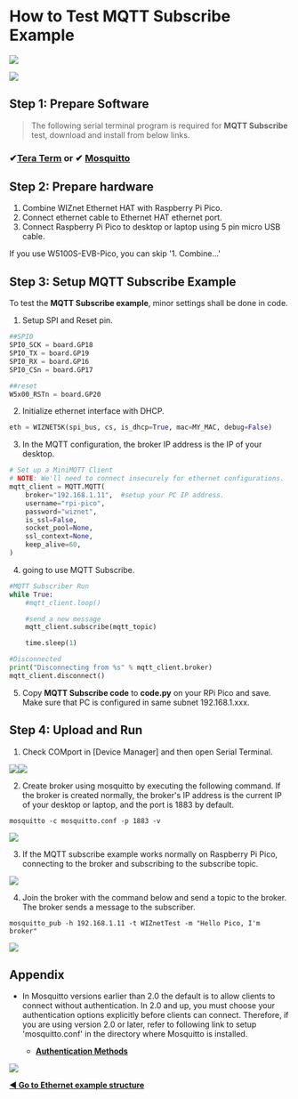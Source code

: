 # How to Test MQTT Subscribe Example

![][link-mqtt]

![][link-mqtt_0]

## Step 1: Prepare Software

> The following serial terminal program is required for **MQTT Subscribe** test, download and install from below links.

### &#10004;[**Tera Term**][link-tera_term]  or  &#10004; [**Mosquitto**][link-mosquitto]



## Step 2: Prepare hardware

1. Combine WIZnet Ethernet HAT with Raspberry Pi Pico.
2. Connect ethernet cable to Ethernet HAT ethernet port.
3. Connect Raspberry Pi Pico to desktop or laptop using 5 pin micro USB cable.



If you use W5100S-EVB-Pico, you can skip '1. Combine...'



## Step 3: Setup MQTT Subscribe Example

To test the **MQTT Subscribe example**, minor settings shall be done in code.

1. Setup SPI and Reset pin.

```python
##SPI0
SPI0_SCK = board.GP18
SPI0_TX = board.GP19
SPI0_RX = board.GP16
SPI0_CSn = board.GP17

##reset
W5x00_RSTn = board.GP20
```

2. Initialize ethernet interface with DHCP.

```python
eth = WIZNET5K(spi_bus, cs, is_dhcp=True, mac=MY_MAC, debug=False)
```

3. In the MQTT configuration, the broker IP address is the IP of your desktop.

```python
# Set up a MiniMQTT Client
# NOTE: We'll need to connect insecurely for ethernet configurations.
mqtt_client = MQTT.MQTT(
    broker="192.168.1.11",  #setup your PC IP address.
    username="rpi-pico",       
    password="wiznet",      
    is_ssl=False,
    socket_pool=None,
    ssl_context=None,
    keep_alive=60,
)
```

4. going to use MQTT Subscribe.

```python
#MQTT Subscriber Run
while True:
    #mqtt_client.loop()

    #send a new message
    mqtt_client.subscribe(mqtt_topic)

    time.sleep(1)

#Disconnected
print("Disconnecting from %s" % mqtt_client.broker)
mqtt_client.disconnect()
```

5. Copy **MQTT Subscribe code** to **code.py** on your RPi Pico and save. Make sure that PC is configured in same subnet 192.168.1.xxx.



## Step 4: Upload and Run

1. Check COMport in [Device Manager] and then open Serial Terminal.

![][link-port]![][link-terminal]

2. Create broker using mosquitto by executing the following command. If the broker is created normally, the broker's IP address is the current IP of your desktop or laptop, and the port is 1883 by default.

```
mosquitto -c mosquitto.conf -p 1883 -v
```

![][link-mqtt_1]

3. If the MQTT subscribe example works normally on Raspberry Pi Pico, connecting to the broker and subscribing to the subscribe topic.

![][link-mqtt_2]

4. Join the broker with the command below and send a topic to the broker. The broker sends a message to the subscriber.

```
mosquitto_pub -h 192.168.1.11 -t WIZnetTest -m "Hello Pico, I'm broker"
```

![][link-mqtt_3]


## Appendix

- In Mosquitto versions earlier than 2.0 the default is to allow clients to connect without authentication. In 2.0 and up, you must choose your authentication options explicitly before clients can connect. Therefore, if you are using version 2.0 or later, refer to following link to setup 'mosquitto.conf' in the directory where Mosquitto is installed.

    - [**Authentication Methods**][link-authentication_methods]

![][link-mqtt_conf]



 [**◀ Go to Ethernet example structure**](#ethernet_example_structure)



<!--
Link
-->

[link-tera_term]: https://osdn.net/projects/ttssh2/releases/
[link-mosquitto]: https://mosquitto.org/download/

[link-port]:https://github.com/Wiznet-OpenHardware/RP2040-HAT-CircuitPython/blob/main/img/MQTT/PORT.jpg
[link-terminal]: https://github.com/Wiznet-OpenHardware/RP2040-HAT-CircuitPython/blob/main/img/MQTT/Terminal.jpg
[link-mqtt]:https://github.com/Wiznet-OpenHardware/RP2040-HAT-CircuitPython/blob/main/img/MQTT/MQTT.png
[link-mqtt_0]:https://github.com/Wiznet-OpenHardware/RP2040-HAT-CircuitPython/blob/main/img/MQTT/MQTT_0.jpg
[link-mqtt_1]: https://github.com/Wiznet-OpenHardware/RP2040-HAT-CircuitPython/blob/main/img/MQTT/MQTT_Sub_1.PNG
[link-mqtt_2]: https://github.com/Wiznet-OpenHardware/RP2040-HAT-CircuitPython/blob/main/img/MQTT/MQTT_Sub_3.PNG
[link-mqtt_3]: https://github.com/Wiznet-OpenHardware/RP2040-HAT-CircuitPython/blob/main/img/MQTT/MQTT_Sub_2.PNG
[link-mqtt_conf]: https://github.com/Wiznet-OpenHardware/RP2040-HAT-CircuitPython/blob/main/img/MQTT/MQTT_conf.png
[link-authentication_methods]: https://mosquitto.org/documentation/authentication-methods/
